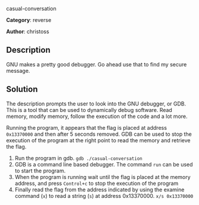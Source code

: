  casual-conversation


**Category**: reverse

**Author**: christoss

## Description

GNU makes a pretty good debugger. Go ahead use that to find my secure message.

## Solution

The description prompts the user to look into the GNU debugger, or GDB. This is a tool that can be used to dynamically debug software. Read memory, modify memory, follow the execution of the code and a lot more.

Running the program, it appears that the flag is placed at address `0x13370000` and then after 5 seconds removed. GDB can be used to stop the execution of the program at the right point to read the memory and retrieve the flag.

1. Run the program in gdb. `gdb ./casual-conversation`
2. GDB is a command line based debugger. The command `run` can be used to start the program.
3. When the program is running wait until the flag is placed at the memory address, and press `Control+c` to stop the execution of the program
4. Finally read the flag from the address indicated by using the examine command (`x`) to read a string (`s`) at address 0x13370000. `x/s 0x13370000`
